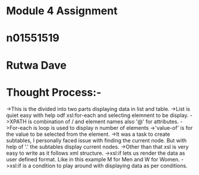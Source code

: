 # Module 4 Assignment 
# n01551519
# Rutwa Dave

# Thought Process:-
->This is the divided into two parts displaying data in list and table.
->List is quiet easy with help odf xsl:for-each and selecting elemnent to be display.
->XPATH is combination of / and element names also '@' for attributes.
->For-each is loop is used to display n number of elements
->'value-of' is for the value to be selected from the element.
->It was a task to create subtables, I personally faced issue with finding the current node. But with help of '.' the subtables display current nodes.
->Other than that xsl is very easy to write as it follows xml structure. 
->xsl:if lets us render the data as user defined format. Like in this example M for Men and W for Women.
->xsl:if is a condition to play around with displaying data as per conditions.